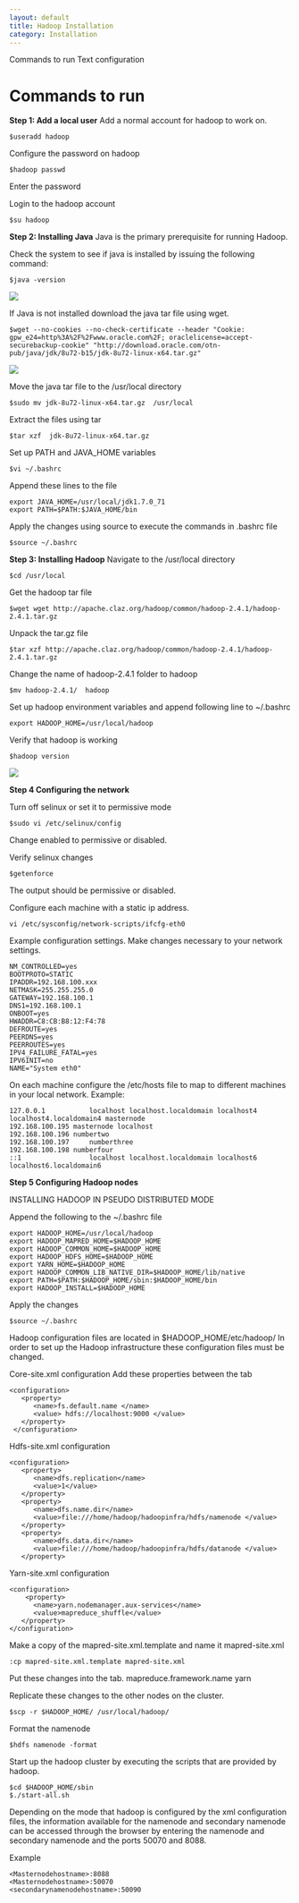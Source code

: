 ```yaml
---
layout: default
title: Hadoop Installation
category: Installation
---
```


Commands to run	Text configuration

# Commands to run

**Step 1: Add a local user**
Add a normal account for hadoop to work on. 

    $useradd hadoop

Configure the password on hadoop

    $hadoop passwd

Enter the password

Login to the hadoop account 

    $su hadoop

**Step 2: Installing Java**
Java is the primary prerequisite for running Hadoop. 

Check the system to see if java is installed by issuing the following command:

    $java -version
![](http://gdurl.com/ZUiP)

If Java is not installed download the java tar file using wget.

    $wget --no-cookies --no-check-certificate --header "Cookie: gpw_e24=http%3A%2F%2Fwww.oracle.com%2F; oraclelicense=accept-securebackup-cookie" "http://download.oracle.com/otn-pub/java/jdk/8u72-b15/jdk-8u72-linux-x64.tar.gz"
![](http://gdurl.com/z-Sq)

Move the java tar file to the /usr/local directory

    $sudo mv jdk-8u72-linux-x64.tar.gz  /usr/local

Extract the files using tar

    $tar xzf  jdk-8u72-linux-x64.tar.gz

Set up PATH and JAVA_HOME variables

    $vi ~/.bashrc

Append these lines to the file

    export JAVA_HOME=/usr/local/jdk1.7.0_71 
    export PATH=$PATH:$JAVA_HOME/bin

Apply the changes using source to execute the commands in .bashrc file

    $source ~/.bashrc

**Step 3: Installing Hadoop**
Navigate to the /usr/local directory

    $cd /usr/local

Get the hadoop tar file

    $wget wget http://apache.claz.org/hadoop/common/hadoop-2.4.1/hadoop-2.4.1.tar.gz

Unpack the tar.gz file

    $tar xzf http://apache.claz.org/hadoop/common/hadoop-2.4.1/hadoop-2.4.1.tar.gz

Change the name of hadoop-2.4.1 folder to hadoop

    $mv hadoop-2.4.1/  hadoop

Set up hadoop environment variables and append following line to ~/.bashrc
    
    export HADOOP_HOME=/usr/local/hadoop

Verify that hadoop is working

    $hadoop version
![](http://gdurl.com/TY6J)

**Step 4 Configuring the network**

Turn off selinux or set it to permissive mode

    $sudo vi /etc/selinux/config

Change enabled to permissive or disabled.

Verify selinux changes

    $getenforce
The output should be permissive or disabled.


Configure each machine with a static ip address.

    vi /etc/sysconfig/network-scripts/ifcfg-eth0

Example configuration settings. Make changes necessary to your network settings.

    NM_CONTROLLED=yes
    BOOTPROTO=STATIC
    IPADDR=192.168.100.xxx
    NETMASK=255.255.255.0
    GATEWAY=192.168.100.1
    DNS1=192.168.100.1
    ONBOOT=yes
    HWADDR=C8:CB:B8:12:F4:78
    DEFROUTE=yes
    PEERDNS=yes
    PEERROUTES=yes
    IPV4_FAILURE_FATAL=yes
    IPV6INIT=no
    NAME="System eth0"

On each machine configure the /etc/hosts file to map to different machines in your local network.
Example:

    127.0.0.1           localhost localhost.localdomain localhost4 localhost4.localdomain4 masternode
    192.168.100.195	masternode localhost 
    192.168.100.196	numbertwo 
    192.168.100.197 	numberthree
    192.168.100.198	numberfour
    ::1                 localhost localhost.localdomain localhost6 localhost6.localdomain6


**Step 5 Configuring Hadoop nodes**

INSTALLING HADOOP IN PSEUDO DISTRIBUTED MODE

Append the following to the ~/.bashrc file

    export HADOOP_HOME=/usr/local/hadoop 
    export HADOOP_MAPRED_HOME=$HADOOP_HOME 
    export HADOOP_COMMON_HOME=$HADOOP_HOME 
    export HADOOP_HDFS_HOME=$HADOOP_HOME 
    export YARN_HOME=$HADOOP_HOME 
    export HADOOP_COMMON_LIB_NATIVE_DIR=$HADOOP_HOME/lib/native 
    export PATH=$PATH:$HADOOP_HOME/sbin:$HADOOP_HOME/bin 
    export HADOOP_INSTALL=$HADOOP_HOME

Apply the changes

    $source ~/.bashrc

Hadoop configuration files are located in $HADOOP_HOME/etc/hadoop/
In order to set up the Hadoop infrastructure these configuration files must be changed. 

Core-site.xml configuration
Add these properties between the <configuration> tab

    <configuration>
       <property>
          <name>fs.default.name </name>
          <value> hdfs://localhost:9000 </value> 
       </property>
     </configuration>

Hdfs-site.xml configuration

    <configuration>
       <property>
          <name>dfs.replication</name>
          <value>1</value>
       </property>
       <property>
          <name>dfs.name.dir</name>
          <value>file:///home/hadoop/hadoopinfra/hdfs/namenode </value>
       </property>
       <property>
          <name>dfs.data.dir</name> 
          <value>file:///home/hadoop/hadoopinfra/hdfs/datanode </value> 
       </property>
   </configuration>

Yarn-site.xml configuration 

    <configuration>
        <property>
          <name>yarn.nodemanager.aux-services</name>
          <value>mapreduce_shuffle</value> 
       </property>
    </configuration>

Make a copy of the mapred-site.xml.template and name it mapred-site.xml

    :cp mapred-site.xml.template mapred-site.xml

Put these changes into the <configuration> tab.
    <configuration>
        <property> 
          <name>mapreduce.framework.name</name>
          <value>yarn</value>
       </property>
   </configuration>




Replicate these changes to the other nodes on the cluster.

    $scp -r $HADOOP_HOME/ /usr/local/hadoop/

Format the namenode

    $hdfs namenode -format

Start up the hadoop cluster by executing the scripts that are provided by hadoop.

    $cd $HADOOP_HOME/sbin
    $./start-all.sh


Depending on the mode that hadoop is configured by the xml configuration files, the information available for the namenode and secondary namenode can be accessed through the browser by entering the namenode and secondary namenode and the ports 50070 and 8088.

Example 

    <Masternodehostname>:8088
    <Masternodehostname>:50070
    <secondarynamenodehostname>:50090
